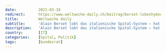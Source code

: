 ```yaml
---
date:          2021-03-18
redirect:      https://www.weltwoche-daily.ch/beitrag/berset-lobeshymne-auf-das-italienische-spital-system-hat-er-sich-einmal-in-den-italienischen-krankenhaeusern-umgesehen/
title:         Weltwoche daily
subtitle:      'Alain Berset lobt das italienische Spital-System – hat er sich einmal in italienischen Krankenhäusern umgesehen?'
description:   'Alain Berset lobt das italienische Spital-System – hat er sich einmal in italienischen Krankenhäusern umgesehen?'
country:       [IT]
categories:    [Spital, Politik]
tags:          [bundesrat]
---
```

